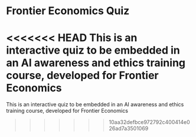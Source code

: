 # Frontier Economics Quiz

<<<<<<< HEAD
This is an interactive quiz to be embedded in an AI awareness and ethics training course, developed for Frontier Economics
=======
This is an interactive quiz to be embedded in an AI awareness and ethics training course, developed for Frontier Economics
>>>>>>> 10aa32defbce972792c400414e026ad7a3501069
